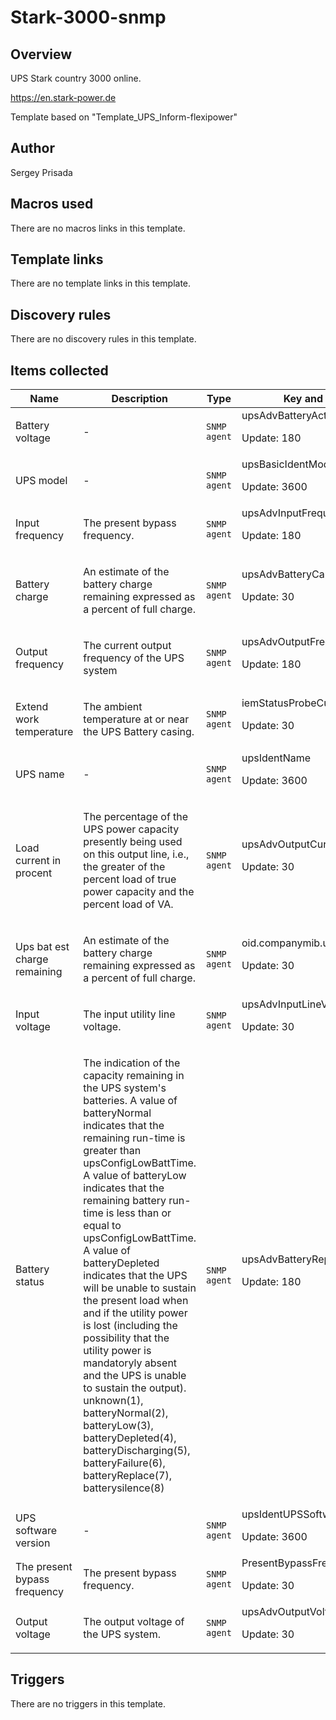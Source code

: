 # Stark-3000-snmp

## Overview

UPS Stark country 3000 online.


<https://en.stark-power.de>


Template based on "Template\_UPS\_Inform-flexipower"



## Author

Sergey Prisada

## Macros used

There are no macros links in this template.

## Template links

There are no template links in this template.

## Discovery rules

There are no discovery rules in this template.

## Items collected

|Name|Description|Type|Key and additional info|
|----|-----------|----|----|
|Battery voltage|<p>-</p>|`SNMP agent`|upsAdvBatteryActualVoltage<p>Update: 180</p>|
|UPS model|<p>-</p>|`SNMP agent`|upsBasicIdentModel<p>Update: 3600</p>|
|Input frequency|<p>The present bypass frequency.</p>|`SNMP agent`|upsAdvInputFrequency<p>Update: 180</p>|
|Battery charge|<p>An estimate of the battery charge remaining expressed as a percent of full charge.</p>|`SNMP agent`|upsAdvBatteryCapacity<p>Update: 30</p>|
|Output frequency|<p>The current output frequency of the UPS system</p>|`SNMP agent`|upsAdvOutputFrequency<p>Update: 180</p>|
|Extend work temperature|<p>The ambient temperature at or near the UPS Battery casing.</p>|`SNMP agent`|iemStatusProbeCurrentTemp<p>Update: 30</p>|
|UPS name|<p>-</p>|`SNMP agent`|upsIdentName<p>Update: 3600</p>|
|Load current in procent|<p>The percentage of the UPS power capacity presently being used on this output line, i.e., the greater of the percent load of true power capacity and the percent load of VA.</p>|`SNMP agent`|upsAdvOutputCurrent<p>Update: 30</p>|
|Ups bat est charge remaining|<p>An estimate of the battery charge remaining expressed as a percent of full charge.</p>|`SNMP agent`|oid.companymib.upsbattery.upsbatstatus<p>Update: 30</p>|
|Input voltage|<p>The input utility line voltage.</p>|`SNMP agent`|upsAdvInputLineVoltage<p>Update: 30</p>|
|Battery status|<p>The indication of the capacity remaining in the UPS system's batteries. A value of batteryNormal indicates that the remaining run-time is greater than upsConfigLowBattTime. A value of batteryLow indicates that the remaining battery run-time is less than or equal to upsConfigLowBattTime. A value of batteryDepleted indicates that the UPS will be unable to sustain the present load when and if the utility power is lost (including the possibility that the utility power is mandatoryly absent and the UPS is unable to sustain the output). unknown(1), batteryNormal(2), batteryLow(3), batteryDepleted(4), batteryDischarging(5), batteryFailure(6), batteryReplace(7), batterysilence(8)</p>|`SNMP agent`|upsAdvBatteryReplaceIndicator<p>Update: 180</p>|
|UPS software version|<p>-</p>|`SNMP agent`|upsIdentUPSSoftwareVersion<p>Update: 3600</p>|
|The present bypass frequency|<p>The present bypass frequency.</p>|`SNMP agent`|PresentBypassFrequency<p>Update: 30</p>|
|Output voltage|<p>The output voltage of the UPS system.</p>|`SNMP agent`|upsAdvOutputVoltage<p>Update: 30</p>|


## Triggers

There are no triggers in this template.


